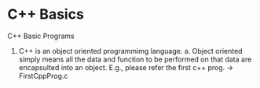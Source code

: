 # C++ Basics
C++ Basic Programs

1. C++ is an object oriented programmimg language.
  a. Object oriented simply means all the data and function to be performed on that data are encapsulted into an object.
    E.g., please refer the first c++ prog. -> FirstCppProg.c      
